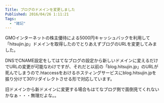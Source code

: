 ```yaml
---
Title: ブログのドメインを変更しました
Published: 2016/04/26 1:11:21
Tags:
  - "雑記"
---
```

GMOインターネットの株主優待による5000円キャッシュバックを利用して「hitsujin.jp」ドメインを取得したのでとりあえずブログのURLを変更してみました。  

DNSでCNAME設定をしてはてなブログの設定から新しいドメインに変えるだけでURLの変更が可能なわけですが、それだと以前の「blog.hitsujin.jp」のURLが死んでしまうので.htaccessをおけるホスティングサービスにblog.hitsujin.jpを振り分けて301リダイレクトさせる形で対応しています。  

旧ドメインから新ドメインに変更する場合もはてなブログ側で面倒見てくれないかなぁ・・・無理だよな。。